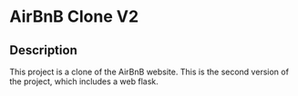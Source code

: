 # AirBnB Clone V2

## Description

This project is a clone of the AirBnB website. This is the second version of the project, which includes a web flask.